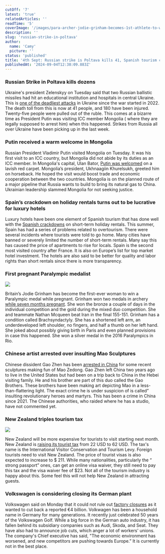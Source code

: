 ```yaml
---
cutOff: '7'
latest: 'true'
relatedArticles: ''
readTime: '5'
coverImage: '/images/para-archer-jodie-grinham-becomes-1st-athlete-to-win-paralympics-medal-while-pregnant-a-A5OD.webp'
description: ''
slug: 'russian-strike-in-poltava'
author:
  name: 'Camy'
  picture: ''
status: 'published'
title: '4th Sept: Russian strike is Poltava kills 41, Spanish tourism crackdown'
publishedAt: '2024-09-04T12:38:09.883Z'
---
```


### Russian Strike in Poltava kills dozens

Ukraine's president Zelenskyy on Tuesday said that two Russian ballistic missiles had hit an educational institution and hospitals in central Ukraine. This is [one of the deadliest attacks](https://www.dw.com/en/ukraine-updates-poltava-missile-strike-kills-dozens/live-70116702) in Ukraine since the war started in 2022. The death toll from this is now at 41 people, and 180 have been injured. Twenty-five people were pulled out of the ruble. This comes at a bizarre time as President Putin was visiting ICC member Mongolia ( where they are legally supposed to arrest him) when this happened. Strikes from Russia all over Ukraine have been picking up in the last week.

### Putin received a warm welcome in Mongolia

Russian President Vladimir Putin visited Mongolia on Tuesday. It was his first visit to an ICC country, but Mongolia did not abide by its duties as an ICC member. In Mongolia's capital, Ulan Bator, [Putin was welcomed](https://www.reuters.com/world/putin-gets-lavish-welcome-mongolia-despite-icc-warrant-2024-09-03/) on a lavish red carpet. Mongolia’s president, Ukhnaagiin Khurelsukh, greeted him on horseback. He hoped the visit would boost trade and economic cooperation between the two countries. Mongolia is on the planned route of a major pipeline that Russia wants to build to bring its natural gas to China. Ukrainian leadership slammed Mongolia for not seeking justice.

### Spain’s crackdown on holiday rentals turns out to be lucrative for luxury hotels

Luxury hotels have been one element of Spanish tourism that has done well with the [Spanish crackdowns](https://www.reuters.com/world/europe/spains-crackdown-holiday-rentals-bodes-well-luxury-hotels-2024-09-03/) on short-term holiday rentals. This summer, Spain has had a series of problems related to overtourism. There were several incidents where tourists were told to go home. Many cities have banned or severely limited the number of short-term rentals. Many say this has caused the price of apartments to rise for locals. Spain is the second most visited country after France. It is also on Europe’s list for top market hotel investment. The hotels are also said to be better for quality and labor rights than short rentals since there is more transparency.

### First pregnant Paralympic medalist

![](/images/para-archer-jodie-grinham-becomes-1st-athlete-to-win-paralympics-medal-while-pregnant-a-U0NT.webp)

Britain’s Jodie Grinham has become the first-ever woman to win a Paralympic medal while pregnant. Grinham won two medals in archery [while seven months pregnant](https://edition.cnn.com/2024/09/01/sport/jodie-grinham-paralympic-medal-pregnant-spt-intl/index.html). She won the bronze a couple of days in the individual competition and the gold during the mixed duo competition. She and teammate Nathan Mcqueen beat Iran in the final 155-151. Grinham has a condition called Brachsyndactyly. She has a shortened left arm, an underdeveloped left shoulder, no fingers, and half a thumb on her left hand. She joked about possibly giving birth in Paris and even planned provisions in case this happened. She won a silver medal in the 2016 Paralympics in Rio.

### Chinese artist arrested over insulting Mao Sculptures

​​Chinese dissident Gao Zhen has been [arrested in China](https://www.bbc.com/news/articles/c785q0l03d1o) for some recent sculptures making fun of Mao Zedong. Gao Zhen left China two years ago to live in the United States but had been on a trip back to China in the Hebei visiting family. He and his brother are part of this duo called the Gao Brothers. These brothers have been making art depicting Mao in a less-than-flattering light. The exact crime he is under suspicion of is called” insulting revolutionary heroes and martyrs. This has been a crime in China since 2021. The Chinese authorities, who raided where he has a studio, have not commented yet.

### New Zealand triples tourism tax

![](/images/new-zealand-tourist-tax-near-triples-for-foreign-visitors-a--1--IzNT.webp)

New Zealand will be more expensive for tourists to visit starting next month. New Zealand is [raising its tourist tax](https://edition.cnn.com/travel/new-zealand-tripling-its-tourist-tax-intl-hnk/index.html) from 22 USD to 62 USD. The tax's name is the International Visitor Conservation and Tourism Levy. Foreign tourists need to visit New Zealand. The price of tourist visas is also expected to increase to $ 211. While many nationalities, particularly the “ strong passport” ones, can get an online visa waiver, they still need to pay this tax and the visa waiver fee of $23. Not all of the tourism industry is happy about this. Some feel this will not help New Zealand in attracting guests.

### Volkswagen is considering closing its German plant

Volkswagen said on Monday that it could not rule out [factory closures](https://www.dw.com/en/germany-volkswagen-considering-plant-closures-and-job-cuts/a-70114172) as it wanted to cut back a reported €4 billion. Volkwagen has been a household name in Germany for many generations. It recently just celebrated 50 years of the Volkswagen Golf. While a big force in the German auto industry, it has fallen behind its subsidiary companies such as Audi, Skoda, and Seat. They have also had to announce job cuts, which anger a lot of workers' unions. The company's Chief executive has said, "The economic environment has worsened, and new competitors are pushing towards Europe.” It is currently not in the best place.